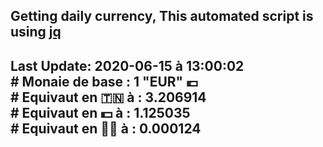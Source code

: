 ## Getting daily currency, This automated script is using [jq](https://stedolan.github.io/jq/)
## Last Update:  2020-06-15 à 13:00:02 </br># Monaie de base : 1 "EUR" 💶 </br> # Equivaut en 🇹🇳 à :  3.206914 </br> # Equivaut en 💵 à : 1.125035</br> # Equivaut en 🐱‍💻 à :  0.000124

